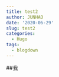 ```yaml
---
title: test2
author: JUNHAO
date: '2020-06-29'
slug: test2
categories:
  - Hugo
tags:
  - blogdown
---
```

##我